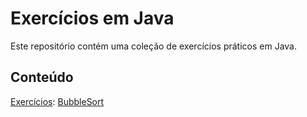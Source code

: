 # Exercícios em Java

Este repositório contém uma coleção de exercícios práticos em Java.

## Conteúdo

[Exercícios](exercicios):
 [BubbleSort](BubbleSort)
 
